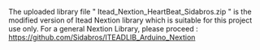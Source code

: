 The uploaded library file " Itead_Nextion_HeartBeat_Sidabros.zip " is the modified version of Itead Nextion library which is suitable for this project use only. For a general Nextion Library, please proceed : https://github.com/Sidabros/ITEADLIB_Arduino_Nextion
